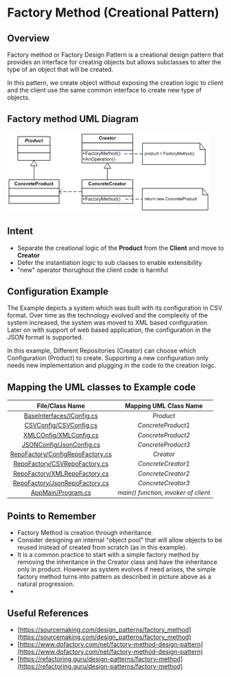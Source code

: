 # Factory Method (Creational Pattern)
## Overview
Factory method or Factory Design Pattern is a creational design pattern that provides an interface for creating objects but allows subclasses to alter the type of an object that will be created.

In this pattern, we create object without exposing the creation logic to client and the client use the same common interface to create new type of objects. 

## Factory method UML Diagram
![plot](./factory.gif)

## Intent
- Separate the creational logic of the **Product** from the **Client** and move to **Creator**
- Defer the instantiation logic to sub classes to enable extensibility
- "new" operator thorughout the client code is harmful

## Configuration Example
The Example depicts a system which was built with its configuration in CSV format. Over time as the technology evolved and the complexity of the system increased, the system was moved to XML based configuration. Later on with support of web based application, the configuration in the JSON format is supported.

In this example, Different Repositories (Creator) can choose which  Configuration (Product) to create.
Supporting a new configuration only needs new implementation and plugging in the code to the creation loigc.


## Mapping the UML classes to Example code
| **File/Class Name** | **Mapping UML Class Name**  |
| :-----: | :-: |
| [BaseInterfaces/IConfig.cs](./BaseInterfaces/IConfig.cs)| *Product* |
| [CSVConfig/CSVConfig.cs](./CSVConfig/CSVConfig.cs)| *ConcreteProduct1*|
| [XMLCOnfig/XMLConfig.cs](./XMLConfig/XMLConfig.cs)| *ConcreteProduct2*|
| [JSONConfig/JsonConfig.cs](./JSonConfig/JsonConfig.cs)| *ConcreteProduct3*|
| [RepoFactory/ConfigRepoFactory.cs](./RepoFactory/ConfigRepoFactory.cs) | *Creator* |
| [RepoFactory/CSVRepoFactory.cs](./RepoFactory/CSVRepoFactory.cs)| *ConcreteCreator1*|
| [RepoFactory/XMLRepoFactory.cs](./RepoFactory/XMLRepoFactory.cs)| *ConcreteCreator2*|
| [RepoFactory/JsonRepoFactory.cs](./RepoFactory/JsonRepoFactory.cs)| *ConcreteCreator3*|
| [AppMain/Program.cs](./AppMain/Program.cs) | *main() function, invoker of client* |

## Points to Remember
- Factory Method is creation through inheritance.
- Consider designing an internal "object pool" that will allow objects to be reused instead of created from scratch (as in this example).
- It is a common practice to start with a simple factory method by removing the inheritance in the Creator class and have the inheritance only in product. However as system evolves if need arises, the simple factory method turns into pattern as described in picture above as a natural progression.  
- 
## Useful References
- [https://sourcemaking.com/design_patterns/factory_method](https://sourcemaking.com/design_patterns/factory_method)
- [https://www.dofactory.com/net/factory-method-design-pattern](https://www.dofactory.com/net/factory-method-design-pattern)
- [https://refactoring.guru/design-patterns/factory-method](https://refactoring.guru/design-patterns/factory-method)
